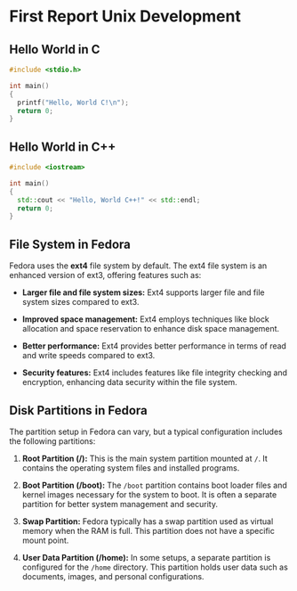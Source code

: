 # First Report Unix Development

## Hello World in C

```c
#include <stdio.h>

int main()
{
  printf("Hello, World C!\n");
  return 0;
}
```

## Hello World in C++

```cpp
#include <iostream>

int main()
{
  std::cout << "Hello, World C++!" << std::endl;
  return 0;
}
```

## File System in Fedora

Fedora uses the **ext4** file system by default. The ext4 file system is an
enhanced version of ext3, offering features such as:

- **Larger file and file system sizes:** Ext4 supports larger file and file
  system sizes compared to ext3.

- **Improved space management:** Ext4 employs techniques like block allocation
  and space reservation to enhance disk space management.

- **Better performance:** Ext4 provides better performance in terms of read and
  write speeds compared to ext3.

- **Security features:** Ext4 includes features like file integrity checking and
  encryption, enhancing data security within the file system.

## Disk Partitions in Fedora

The partition setup in Fedora can vary, but a typical configuration includes the
following partitions:

1. **Root Partition (/):** This is the main system partition mounted at `/`. It
   contains the operating system files and installed programs.

2. **Boot Partition (/boot):** The `/boot` partition contains boot loader files
   and kernel images necessary for the system to boot. It is often a separate
   partition for better system management and security.

3. **Swap Partition:** Fedora typically has a swap partition used as virtual
   memory when the RAM is full. This partition does not have a specific mount
   point.

4. **User Data Partition (/home):** In some setups, a separate partition is
   configured for the `/home` directory. This partition holds user data such as
   documents, images, and personal configurations.
